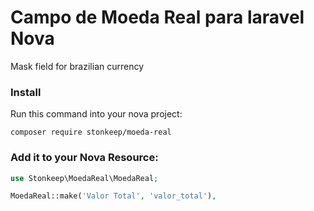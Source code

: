 # Campo de Moeda Real para laravel Nova

Mask field for brazilian currency

### Install

Run this command into your nova project:

`composer require stonkeep/moeda-real`

### Add it to your Nova Resource:

```php
use Stonkeep\MoedaReal\MoedaReal;

MoedaReal::make('Valor Total', 'valor_total'),
```
